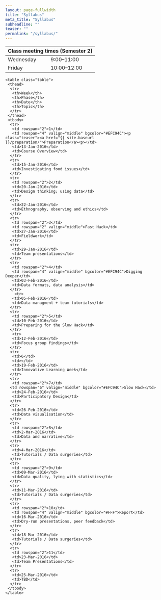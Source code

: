 ```yaml
---
layout: page-fullwidth
title: "Syllabus"
meta_title: "Syllabus"
subheadline: ""
teaser: ""
permalink: "/syllabus/"
---
```

<div>


<table>
   <thead>
    <tr>
     <th colspan="2">Class meeting times (Semester 2)</th>  
   </tr>
 </thead>
 <tbody>
   <tr>
     <td>Wednesday</td><td>9:00&ndash;11:00</td>
   </tr>
   <tr>
     <td>Friday</td><td>10:00&ndash;12:00</td>
   </tr>
 </tbody>
</table>
</div>

<div>

    <table class="table">
     <thead>
      <tr>
       <th>Week</th>
       <th>Phase</th>
       <th>Date</th>
       <th>Topic</th>
      </tr>
     </thead>
     <tbody>
      <tr>
       <td rowspan="2">1</td>
       <td rowspan="4" valign="middle" bgcolor="#EFC94C"><p class="teaser"><a href="{{ site.baseurl }}/preparation/">Preparation</a><p></td>
       <td>13-Jan-2016</td>
       <td>Course Overview</td>
      </tr>
      <tr>
       <td>15-Jan-2016</td>
       <td>Investigating food issues</td>
      </tr>
      <tr>
       <td rowspan="2">2</td>      
       <td>20-Jan-2016</td>
       <td>Design thinking; using data</td>
      </tr>
      <tr>   
       <td>22-Jan-2016</td>
       <td>Ethnography, observing and ethics</td>
      </tr>
      <tr>
       <td rowspan="2">3</td>
       <td rowspan="2" valign="middle">Fast Hack</td>
       <td>27-Jan-2016</td>
       <td>Fieldwork</td>
      </tr>
      <tr>
       <td>29-Jan-2016</td>
       <td>Team presentations</td>
      </tr>
      <tr>
       <td rowspan="2">4</td>
       <td rowspan="4" valign="middle" bgcolor="#EFC94C">Digging Deeper</td>
       <td>03-Feb-2016</td>
       <td>Data formats, data analysis</td>
      </tr>
        <tr>
       <td>05-Feb-2016</td>
       <td>Data managment + team tutorials</td>
      </tr>
      <tr>
       <td rowspan="2">5</td>
       <td>10-Feb-2016</td>
       <td>Preparing for the Slow Hack</td>
      </tr>
       <tr>
       <td>12-Feb-2016</td>
       <td>Focus group findings</td>
      </tr>
      <tr>
       <td>6</td>
       <td></td>
       <td>19-Feb-2016</td>
       <td>Innovative Learning Week</td>
      </tr>
      <tr>
       <td rowspan="2">7</td>
      <td rowspan="6" valign="middle" bgcolor="#EFC94C">Slow Hack</td>
       <td>24-Feb-2016</td>
       <td>Participatory Design</td>
      </tr>
      <tr>
       <td>26-Feb-2016</td>
       <td>Data visualisation</td>
      </tr>
      <tr>
       <td rowspan="2">8</td>
       <td>2-Mar-2016</td>
       <td>Data and narrative</td>
      </tr>
      <tr>
       <td>4-Mar-2016</td>
       <td>Tutorials / Data surgeries</td>
      </tr>
      <tr>
       <td rowspan="2">9</td>
       <td>09-Mar-2016</td>
       <td>Data quality, lying with statistics</td>
      </tr>
      <tr>
       <td>11-Mar-2016</td>
       <td>Tutorials / Data surgeries</td>
      </tr>
      <tr>
       <td rowspan="2">10</td>
       <td rowspan="4" valign="middle" bgcolor="#FFF">Report</td>
       <td>16-Mar-2016</td>
       <td>Dry-run presentations, peer feedback</td>
      </tr>
      <tr>
       <td>18-Mar-2016</td>
       <td>Tutorials / Data surgeries</td>
      </tr>       
      <tr>
       <td rowspan="2">11</td>
       <td>23-Mar-2016</td>
       <td>Team Presentations</td>
      </tr>
      <tr>
       <td>25-Mar-2016</td>
       <td>TBD</td>
      </tr>
     </tbody>
    </table>
 </div>

 

